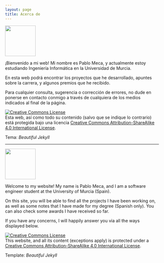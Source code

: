 ```yaml
---
layout: page
title: Acerca de
---
```


<img title="" src="https://pjmeca.github.io/assets/img/spanish-flag.png" alt="" data-align="center" width="100">

¡Bienvenido a mi web! Mi nombre es Pablo Meca, y actualmente estoy estudiando Ingeniería Informática en la Universidad de Murcia. 

En esta web podrá encontrar los proyectos que he desarrollado, apuntes sobre la carrera, y algunos premios que he recibido.

Para cualquier consulta, sugerencia o corrección de errores, no dude en ponerse en contacto conmigo a través de cualquiera de los medios indicados al final de la página.

<a rel="license" href="http://creativecommons.org/licenses/by-sa/4.0/"><img alt="Creative Commons License" style="border-width:0" src="https://i.creativecommons.org/l/by-sa/4.0/88x31.png" /></a><br />Esta web, así como todo su contenido (salvo que se indique lo contrario) está protegida bajo una licencia <a rel="license" href="http://creativecommons.org/licenses/by-sa/4.0/">Creative Commons Attribution-ShareAlike 4.0 International License</a>.

Tema: *Beautiful Jekyll*

-----------------

<img title="" src="https://pjmeca.github.io/assets/img/uk-flag.png" alt="" data-align="center" width="100">

Welcome to my website! My name is Pablo Meca, and I am a software engineer student at the University of Murcia (Spain).

On this site, you will be able to find all the projects I have been working on, as well as some notes that I have made for my degree (Spanish only). You can also check some awards I have received so far.

If you have any concerns, I will happily answer you via all the ways displayed below.

<a rel="license" href="http://creativecommons.org/licenses/by-sa/4.0/"><img alt="Creative Commons License" style="border-width:0" src="https://i.creativecommons.org/l/by-sa/4.0/88x31.png" /></a><br />This website, and all its content (exceptions apply) is protected under a <a rel="license" href="http://creativecommons.org/licenses/by-sa/4.0/">Creative Commons Attribution-ShareAlike 4.0 International License</a>.

Template: *Beautiful Jekyll*
